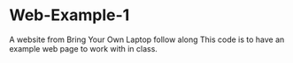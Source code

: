 # Web-Example-1
A website from Bring Your Own Laptop follow along
This code is to have an example web page to work with in class.
